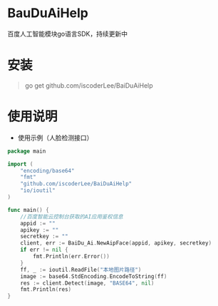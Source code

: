 # BauDuAiHelp

百度人工智能模块go语言SDK，持续更新中

# 安装

> go get github.com/iscoderLee/BaiDuAiHelp

# 使用说明

- 使用示例（人脸检测接口）

```go
package main

import (
	"encoding/base64"
	"fmt"
	"github.com/iscoderLee/BaiDuAiHelp"
	"io/ioutil"
)

func main() {
	//百度智能云控制台获取的AI应用鉴权信息
	appid := ""
	apikey := ""
	secretkey := ""
	client, err := BaiDu_Ai.NewAipFace(appid, apikey, secretkey)
	if err != nil {
		fmt.Println(err.Error())
	}
	ff, _ := ioutil.ReadFile("本地图片路径")
	image := base64.StdEncoding.EncodeToString(ff)
	res := client.Detect(image, "BASE64", nil)
	fmt.Println(res)
}
```

